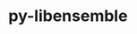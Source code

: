 ---
title: "py-libensemble"
layout: cache
categories: [package, develop-2024-12-22]
meta: {"versions": ["1.4.3"], "compilers": ["gcc@=11.4.0", "gcc@=9.4.0", "oneapi@=2024.2.1"], "oss": ["ubuntu20.04", "ubuntu22.04"], "platforms": ["linux"], "targets": ["neoverse_v2", "ppc64le", "x86_64_v3"], "stacks": ["e4s", "e4s-neoverse-v2", "e4s-oneapi", "e4s-power", "root"], "num_specs": 4, "num_specs_by_stack": {"root": 4, "e4s-power": 1, "e4s-neoverse-v2": 1, "e4s": 1, "e4s-oneapi": 1}}
spec_details: [{"hash": "ijhugfsea2xb6mh3qpdgjegl7dnoc77l", "compiler": "gcc@=9.4.0", "versions": ["1.4.3"], "os": "ubuntu20.04", "platform": "linux", "target": "ppc64le", "variants": ["build_system=python_pip", "~deap", "+mpi", "~mpmath", "~nlopt", "~petsc4py", "~scipy", "~tasmanian"], "stacks": ["root", "e4s-power"], "size": "-", "tarball": "https://binaries.spack.io/develop-2024-12-22/build_cache/linux-ubuntu20.04-ppc64le/gcc-9.4.0/py-libensemble-1.4.3/linux-ubuntu20.04-ppc64le-gcc-9.4.0-py-libensemble-1.4.3-ijhugfsea2xb6mh3qpdgjegl7dnoc77l.spack"}, {"hash": "xtdypeil3qltsr65kfxepk4hq6wbsjui", "compiler": "gcc@=11.4.0", "versions": ["1.4.3"], "os": "ubuntu22.04", "platform": "linux", "target": "neoverse_v2", "variants": ["build_system=python_pip", "~deap", "+mpi", "~mpmath", "~nlopt", "~petsc4py", "~scipy", "~tasmanian"], "stacks": ["root", "e4s-neoverse-v2"], "size": "-", "tarball": "https://binaries.spack.io/develop-2024-12-22/build_cache/linux-ubuntu22.04-neoverse_v2/gcc-11.4.0/py-libensemble-1.4.3/linux-ubuntu22.04-neoverse_v2-gcc-11.4.0-py-libensemble-1.4.3-xtdypeil3qltsr65kfxepk4hq6wbsjui.spack"}, {"hash": "fkgz4anvkljjggfmtjsqdak3cuyj5327", "compiler": "gcc@=11.4.0", "versions": ["1.4.3"], "os": "ubuntu22.04", "platform": "linux", "target": "x86_64_v3", "variants": ["build_system=python_pip", "~deap", "+mpi", "~mpmath", "~nlopt", "~petsc4py", "~scipy", "~tasmanian"], "stacks": ["e4s", "root"], "size": "-", "tarball": "https://binaries.spack.io/develop-2024-12-22/build_cache/linux-ubuntu22.04-x86_64_v3/gcc-11.4.0/py-libensemble-1.4.3/linux-ubuntu22.04-x86_64_v3-gcc-11.4.0-py-libensemble-1.4.3-fkgz4anvkljjggfmtjsqdak3cuyj5327.spack"}, {"hash": "exfwgrz2kdke2aimiry4y7dwwt3md3pi", "compiler": "oneapi@=2024.2.1", "versions": ["1.4.3"], "os": "ubuntu22.04", "platform": "linux", "target": "x86_64_v3", "variants": ["build_system=python_pip", "~deap", "+mpi", "~mpmath", "~nlopt", "~petsc4py", "~scipy", "~tasmanian"], "stacks": ["root", "e4s-oneapi"], "size": "-", "tarball": "https://binaries.spack.io/develop-2024-12-22/build_cache/linux-ubuntu22.04-x86_64_v3/oneapi-2024.2.1/py-libensemble-1.4.3/linux-ubuntu22.04-x86_64_v3-oneapi-2024.2.1-py-libensemble-1.4.3-exfwgrz2kdke2aimiry4y7dwwt3md3pi.spack"}]
---